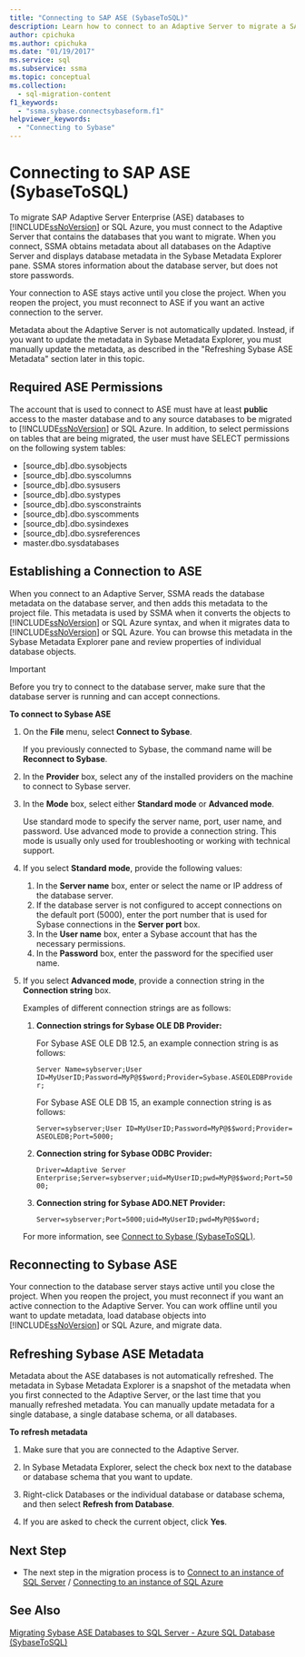 ```yaml
---
title: "Connecting to SAP ASE (SybaseToSQL)"
description: Learn how to connect to an Adaptive Server to migrate a SAP Adaptive Server Enterprise (ASE) database to SQL Server or Azure SQL Database.
author: cpichuka
ms.author: cpichuka
ms.date: "01/19/2017"
ms.service: sql
ms.subservice: ssma
ms.topic: conceptual
ms.collection:
  - sql-migration-content
f1_keywords:
  - "ssma.sybase.connectsybaseform.f1"
helpviewer_keywords:
  - "Connecting to Sybase"
---
```


# Connecting to SAP ASE (SybaseToSQL)

To migrate SAP Adaptive Server Enterprise (ASE) databases to [!INCLUDE[ssNoVersion](../../includes/ssnoversion-md.md)] or SQL Azure, you must connect to the Adaptive Server that contains the databases that you want to migrate. When you connect, SSMA obtains metadata about all databases on the Adaptive Server and displays database metadata in the Sybase Metadata Explorer pane. SSMA stores information about the database server, but does not store passwords.  
  
Your connection to ASE stays active until you close the project. When you reopen the project, you must reconnect to ASE if you want an active connection to the server.  
  
Metadata about the Adaptive Server is not automatically updated. Instead, if you want to update the metadata in Sybase Metadata Explorer, you must manually update the metadata, as described in the "Refreshing Sybase ASE Metadata" section later in this topic.  
  
## Required ASE Permissions

The account that is used to connect to ASE must have at least **public** access to the master database and to any source databases to be migrated to [!INCLUDE[ssNoVersion](../../includes/ssnoversion-md.md)] or SQL Azure. In addition, to select permissions on tables that are being migrated, the user must have SELECT permissions on the following system tables:  
  
- [source_db].dbo.sysobjects  
- [source_db].dbo.syscolumns  
- [source_db].dbo.sysusers  
- [source_db].dbo.systypes  
- [source_db].dbo.sysconstraints  
- [source_db].dbo.syscomments  
- [source_db].dbo.sysindexes  
- [source_db].dbo.sysreferences  
- master.dbo.sysdatabases  
  
## Establishing a Connection to ASE

When you connect to an Adaptive Server, SSMA reads the database metadata on the database server, and then adds this metadata to the project file. This metadata  is used by SSMA when it converts the objects to [!INCLUDE[ssNoVersion](../../includes/ssnoversion-md.md)] or SQL Azure syntax, and when it migrates data to [!INCLUDE[ssNoVersion](../../includes/ssnoversion-md.md)] or SQL Azure. You can browse this metadata in the Sybase Metadata Explorer pane and review properties of individual database objects.  
  
> [!IMPORTANT]  
> Before you try to connect to the database server, make sure that the database server is running and can accept connections.  
  
**To connect to Sybase ASE**
  
1. On the **File** menu, select **Connect to Sybase**.  
  
   If you previously connected to Sybase, the command name will be **Reconnect to Sybase**.  
  
2. In the **Provider** box, select any of the installed providers on the machine to connect to Sybase server.  
  
3. In the **Mode** box, select either **Standard mode** or **Advanced mode**.  
  
   Use standard mode to specify the server name, port, user name, and password. Use advanced mode to provide a connection string. This mode is usually only used for troubleshooting or working with technical support.  
  
4. If you select **Standard mode**, provide the following values:  
  
    1. In the **Server name** box, enter or select the name or IP address of the database server.  
    2. If the database server is not configured to accept connections on the default port (5000), enter the port number that is used for Sybase connections in the **Server port** box.  
    3. In the **User name** box, enter a Sybase account that has the necessary permissions.  
    4. In the **Password** box, enter the password for the specified user name.  
  
5. If you select **Advanced mode**, provide a connection string in the **Connection string** box.  
  
    Examples of different connection strings are as follows:  
  
    1. **Connection strings for Sybase OLE DB Provider:**  
  
        For Sybase ASE OLE DB 12.5, an example connection string is as follows:  
  
        `Server Name=sybserver;User ID=MyUserID;Password=MyP@$$word;Provider=Sybase.ASEOLEDBProvider;`  
  
        For Sybase ASE OLE DB 15, an example connection string is as follows:  
  
        `Server=sybserver;User ID=MyUserID;Password=MyP@$$word;Provider= ASEOLEDB;Port=5000;`  
  
    2. **Connection string for Sybase ODBC Provider:**  
  
       `Driver=Adaptive Server Enterprise;Server=sybserver;uid=MyUserID;pwd=MyP@$$word;Port=5000;`  
  
    3. **Connection string for Sybase ADO.NET Provider:**  
  
       `Server=sybserver;Port=5000;uid=MyUserID;pwd=MyP@$$word;`  
  
    For more information, see [Connect to Sybase &#40;SybaseToSQL&#41;](../../ssma/sybase/connect-to-sybase-sybasetosql.md).  
  
## Reconnecting to Sybase ASE

Your connection to the database server stays active until you close the project. When you reopen the project, you must reconnect if you want an active connection to the Adaptive Server. You can work offline until you want to update metadata, load database objects into [!INCLUDE[ssNoVersion](../../includes/ssnoversion-md.md)] or SQL Azure, and migrate data.  
  
## Refreshing Sybase ASE Metadata

Metadata about the ASE databases is not automatically refreshed. The metadata in Sybase Metadata Explorer is a snapshot of the metadata when you first connected to the Adaptive Server, or the last time that you manually refreshed metadata. You can manually update metadata for a single database, a single database schema, or all databases.  
  
**To refresh metadata**
  
1. Make sure that you are connected to the Adaptive Server.  
  
2. In Sybase Metadata Explorer, select the check box next to the database or database schema that you want to update.  
  
3. Right-click Databases or the individual database or database schema, and then select **Refresh from Database**.  
  
4. If you are asked to check the current object, click **Yes**.  
  
## Next Step  
  
- The next step in the migration process is to [Connect to an instance of SQL Server](connecting-to-sql-server-sybasetosql.md) / [Connecting to an instance of SQL Azure](connecting-to-azure-sql-db-sybasetosql.md)  
  
## See Also

[Migrating Sybase ASE Databases to SQL Server - Azure SQL Database &#40;SybaseToSQL&#41;](../../ssma/sybase/migrating-sybase-ase-databases-to-sql-server-azure-sql-db-sybasetosql.md)  
